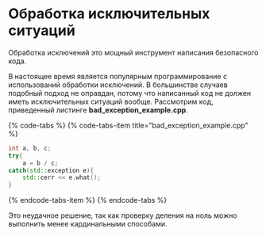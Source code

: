 # Обработка исключительных ситуаций

Обработка исключений это мощный инструмент написания безопасного кода. 

В настоящее время является популярным программирование с использований обработки исключений. В большинстве случаев подобный подход не оправдан, потому что написанный код не должен иметь исключительных ситуаций вообще. Рассмотрим код, приведенный листинге **bad\_exception\_example.cpp**.

{% code-tabs %}
{% code-tabs-item title="bad\_exception\_example.cpp" %}
```cpp
int a, b, c;
try{
    a = b / c;
catch(std::exception e){
    std::cerr << e.what();
}
```
{% endcode-tabs-item %}
{% endcode-tabs %}

Это неудачное решение, так как проверку деления на ноль можно выполнить менее кардинальными способами.

